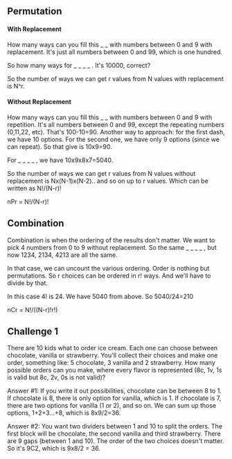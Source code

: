 ## Permutation

#### With Replacement

How many ways can you fill this _ _ with numbers between 0 and 9 with replacement. It's just all numbers between 0 and 99, which is one hundred.

So how many ways for _ _ _ _ . It's 10000, correct?

So the number of ways we can get r values from N values with replacement is N^r.

#### Without Replacement

How many ways can you fill this _ _ with numbers between 0 and 9 with repetition. It's  all numbers between 0 and 99, except the repeating numbers (0,11,22, etc). That's 100-10=90. Another way to approach: for the first dash, we have 10 options. For the second one, we have only 9 options (since we can repeat). So that give is 10x9=90.

For _ _ _ _ , we have 10x9x8x7=5040.

So the number of ways we can get r values from N values without replacement is Nx(N-1)x(N-2).. and so on up to r values. Which can be written as N!/(N-r)!

nPr = N!/(N-r)!


## Combination

Combination is when the ordering of the results don't matter. We want to pick 4 numbers from 0 to 9 without replacement. So the same _ _ _ _ , but now 1234, 2134, 4213 are all the same.

In that case, we can uncount the various ordering. Order is nothing but permutations. So r choices can be ordered in r! ways. And we'll have to divide by that.

In this case 4! is 24. We have 5040 from above. So 5040/24=210

nCr = N!/((N-r)!r!)


## Challenge 1

There are 10 kids what to order ice cream. Each one can choose between chocolate, vanilla or strawberry. You'll collect their choices and make one order, something like: 5 chocolate, 3 vanilla and 2 strawberry. How many possible orders can you make, where every flavor is represented (8c, 1v, 1s is valid but 8c, 2v, 0s is not valid)?

Answer #1: If you write it out possibilities, chocolate can be between 8 to 1. If chocolate is 8, there is only option for vanilla, which is 1. If chocolate is 7, there are two options for vanilla (1 or 2), and so on. We can sum up those options, 1+2+3...+8, which is 8x9/2=36.

Answer #2: You want two dividers between 1 and 10 to split the orders. The first block will be chocolate, the second vanilla and third strawberry. There are 9 gaps (between 1 and 10). The order of the two choices doesn't matter. So it's 9C2, which is 9x8/2 = 36.
